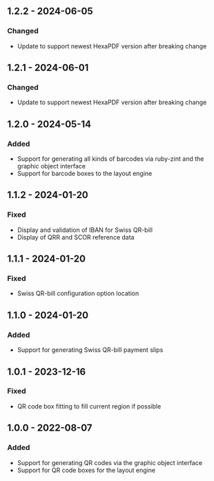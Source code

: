 ## 1.2.2 - 2024-06-05

### Changed

* Update to support newest HexaPDF version after breaking change


## 1.2.1 - 2024-06-01

### Changed

* Update to support newest HexaPDF version after breaking change


## 1.2.0 - 2024-05-14

### Added

* Support for generating all kinds of barcodes via ruby-zint and the graphic
  object interface
* Support for barcode boxes to the layout engine


## 1.1.2 - 2024-01-20

### Fixed

* Display and validation of IBAN for Swiss QR-bill
* Display of QRR and SCOR reference data


## 1.1.1 - 2024-01-20

### Fixed

* Swiss QR-bill configuration option location


## 1.1.0 - 2024-01-20

### Added

* Support for generating Swiss QR-bill payment slips


## 1.0.1 - 2023-12-16

### Fixed

* QR code box fitting to fill current region if possible


## 1.0.0 - 2022-08-07

### Added

* Support for generating QR codes via the graphic object interface
* Support for QR code boxes for the layout engine
